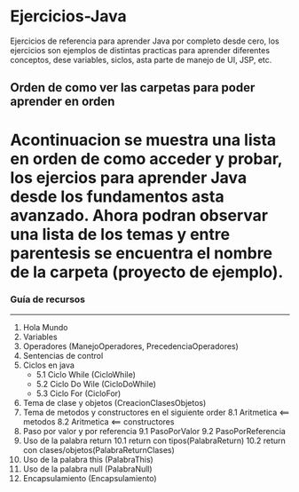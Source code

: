 # Ejercicios-Java
Ejercicios de referencia para aprender Java por completo desde cero, los ejercicios son ejemplos de distintas practicas para aprender diferentes conceptos, dese variables, siclos, asta parte de manejo de  UI, JSP, etc.

## Orden de como ver las carpetas para poder aprender en orden
Acontinuacion se muestra una lista en orden de como acceder y probar, los ejercios para aprender Java desde los fundamentos asta avanzado. 
Ahora podran observar una lista de los temas y entre parentesis se encuentra el nombre de la carpeta (proyecto de ejemplo).
==================
### Guía de recursos
---
1. Hola Mundo
2. Variables
3. Operadores (ManejoOperadores, PrecedenciaOperadores)
4. Sentencias de control
5. Ciclos en java
	- 5.1 Ciclo While (CicloWhile)
	- 5.2 Ciclo Do Wile (CicloDoWhile)
	- 5.3 Ciclo For (CicloFor)
6. Tema de clase y objetos (CreacionClasesObjetos)
8. Tema de metodos y constructores en el siguiente order
	8.1 Aritmetica <== metodos
	8.2 Aritmetica <== constructores
9. Paso por valor y por referencia
	9.1 PasoPorValor
	9.2 PasoPorReferencia
10. Uso de la palabra return
	10.1 return con tipos(PalabraReturn)
	10.2 return con clases/objetos(PalabraReturnClases)
11. Uso de la palabra this (PalabraThis)
12. Uso de la palabra null (PalabraNull)
13. Encapsulamiento (Encapsulamiento)








